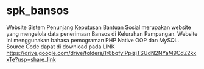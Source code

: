 # spk_bansos
Website Sistem Penunjang Keputusan Bantuan Sosial merupakan website yang mengelola data penerimaan Bansos di Kelurahan Pampangan. Website ini menggunakan bahasa pemograman PHP Native OOP dan MySQL.
Source Code dapat di download pada LINK https://drive.google.com/drive/folders/1r6bqfyIPpizjTSUdN2NYaM9CdZ2kxxTe?usp=share_link
